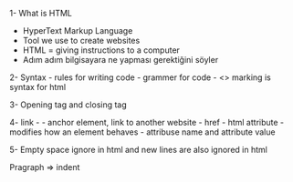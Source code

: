 1-	What is HTML
-	HyperText Markup Language
-	Tool we use to create websites
-	HTML = giving instructions to a computer
-	Adım adım bilgisayara ne yapması gerektiğini söyler

2- Syntax
    - rules for writing code
    - grammer for code
    - <> marking is syntax for html

3- Opening tag and closing tag

4- link
    - <a> - anchor element, link to another website
    - href
    - html attribute - modifies how an element behaves
    - attribuse name and attribute value

5- Empty space ignore in html and new lines are also ignored in html
<p>
Pragraph => indent
</p>